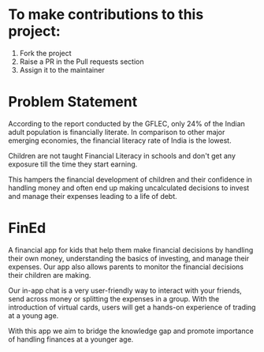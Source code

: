 # To make contributions to this project:
  1) Fork the project
  2) Raise a PR in the Pull requests section
  3) Assign it to the maintainer



# Problem Statement

According to the report conducted by the GFLEC, only 24% of the Indian adult population is financially literate. In comparison to other major emerging economies, the financial literacy rate of India is the lowest.

Children are not taught Financial Literacy in schools and don't get any exposure till the time they start earning. 

This hampers the financial development of children and their confidence in handling money and often end up making uncalculated decisions to invest and manage their expenses leading to a life of debt.

# FinEd

A financial app for kids that help them make financial decisions by handling their own money, understanding the basics of investing, and manage their expenses. Our app also allows parents to monitor the financial decisions their children are making.

Our in-app chat is a very user-friendly way to interact with your friends, send across money or splitting the expenses in a group. 
With the introduction of virtual cards, users will get a hands-on experience of trading at a young age. 

With this app we aim to bridge the knowledge gap and promote importance of handling finances at a younger age.

